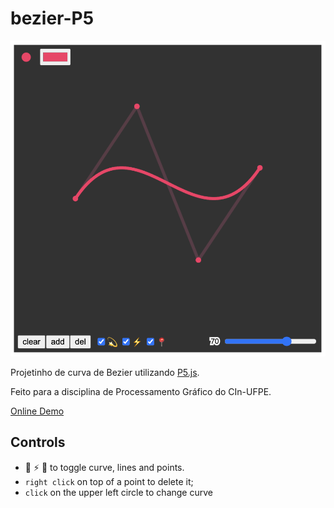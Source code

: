 # bezier-P5

![](docs/cover.png)

Projetinho de curva de Bezier utilizando [P5.js](https://p5js.org/).

Feito para a disciplina de Processamento Gráfico do CIn-UFPE.

[Online Demo](https://jrobertojunior.github.io/bezier-p5/)

## Controls

- 💫 ⚡️ 📍 to toggle curve, lines and points.
- `right click` on top of a point to delete it;
- `click` on the upper left circle to change curve
